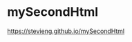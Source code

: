 # mySecondHtml

<a href="https://stevieng.github.io/mySecondHtml/" target="_blank"> https://stevieng.github.io/mySecondHtml</a>

